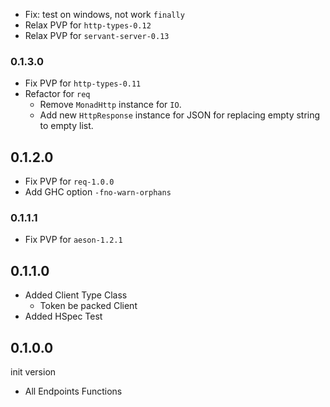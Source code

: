 - Fix: test on windows, not work `finally`
- Relax PVP for `http-types-0.12`
- Relax PVP for `servant-server-0.13`

### 0.1.3.0
- Fix PVP for `http-types-0.11`
- Refactor for `req`
    - Remove `MonadHttp` instance for `IO`.
    - Add new `HttpResponse` instance for JSON for replacing empty string to empty list.

## 0.1.2.0

- Fix PVP for `req-1.0.0`
- Add GHC option `-fno-warn-orphans`

### 0.1.1.1

- Fix PVP for `aeson-1.2.1`

## 0.1.1.0

- Added Client Type Class
    - Token be packed Client
- Added HSpec Test

## 0.1.0.0
init version

- All Endpoints Functions
